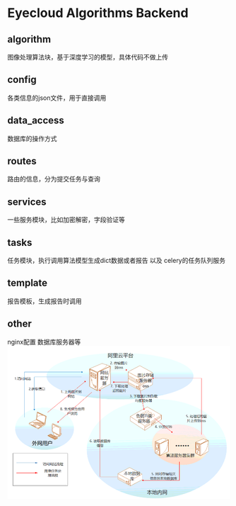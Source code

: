 # Eyecloud Algorithms Backend
## algorithm
图像处理算法块，基于深度学习的模型，具体代码不做上传
## config
各类信息的json文件，用于直接调用
## data_access
数据库的操作方式
## routes
路由的信息，分为提交任务与查询
## services
一些服务模块，比如加密解密，字段验证等
## tasks
任务模块，执行调用算法模型生成dict数据或者报告 以及 celery的任务队列服务
## template
报告模板，生成报告时调用
## other
nginx配置 数据库服务器等
![架构图](frame.png)


